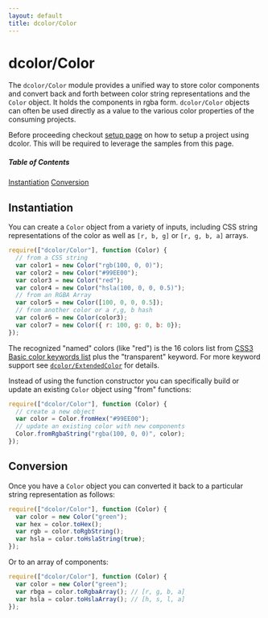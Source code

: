 ```yaml
---
layout: default
title: dcolor/Color
---
```


# dcolor/Color

The `dcolor/Color` module provides a unified way to store color components and convert back and forth between
color string representations and the `Color` object. It holds the components in rgba form. `dcolor/Color`
objects can often be used directly as a value to the various color properties of the consuming projects.

Before proceeding checkout [setup page](setup) on how to setup a project using dcolor. This will be required to leverage the samples from this page.

##### Table of Contents
[Instantiation](#instantiation)
[Conversion](#conversion)

<a name="instantiation"></a>
## Instantiation

You can create a `Color` object from a variety of inputs, including CSS string representations of the color as well
 as `[r, b, g]` or `[r, g, b, a]` arrays.

```js
require(["dcolor/Color"], function (Color) {
  // from a CSS string
  var color1 = new Color("rgb(100, 0, 0)");
  var color2 = new Color("#99EE00");
  var color3 = new Color("red");
  var color4 = new Color("hsla(100, 0, 0, 0.5)");
  // from an RGBA Array
  var color5 = new Color([100, 0, 0, 0.5]);
  // from another color or a r,g, b hash
  var color6 = new Color(color3);
  var color7 = new Color({ r: 100, g: 0, b: 0});
});
```

The recognized "named" colors (like "red") is the 16 colors list from [CSS3 Basic color keywords list](http://www.w3.org/TR/css3-color/#html4)
plus the "transparent" keyword. For more keyword support see [`dcolor/ExtendedColor`](ExtendedColor) for details.

Instead of using the function constructor you can specifically build or update an existing `Color` object using "from" functions:

 ```js
 require(["dcolor/Color"], function (Color) {
   // create a new object
   var color = Color.fromHex("#99EE00");
   // update an existing color with new components
   Color.fromRgbaString("rgba(100, 0, 0)", color);
 });
 ```

<a name="conversion"></a>
## Conversion

Once you have a `Color` object you can converted it back to a particular string representation as follows:

```js
require(["dcolor/Color"], function (Color) {
  var color = new Color("green");
  var hex = color.toHex();
  var rgb = color.toRgbString();
  var hsla = color.toHslaString(true);
});
```

Or to an array of components:

```js
require(["dcolor/Color"], function (Color) {
  var color = new Color("green");
  var rbga = color.toRgbaArray(); // [r, g, b, a]
  var hsla = color.toHslaArray(); // [h, s, l, a]
});
```



